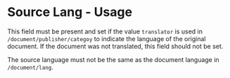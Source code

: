 # Source Lang - Usage

This field must be present and set if the value `translator` is used in `/document/publisher/categoy` to indicate the language of the original document.
If the document was not translated, this field should not be set.

The source language must not be the same as the document language in `/document/lang`.
